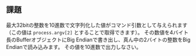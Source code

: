## 課題
最大32bitの整数を10進数で文字列化した値がコマンド引数として与えられます（この値は `process.argv[2]` とすることで取得できます）。
その数値を4バイト長のBufferオブジェクトにBig Endianで書き出し、真ん中の2バイトの整数をBig Endianで読み込みます。
その値を10進数で出力しなさい。
